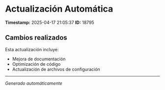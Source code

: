 # Actualización Automática

**Timestamp:** 2025-04-17 21:05:37
**ID:** 18795

## Cambios realizados

Esta actualización incluye:
- Mejora de documentación
- Optimización de código
- Actualización de archivos de configuración

---
*Generado automáticamente*
